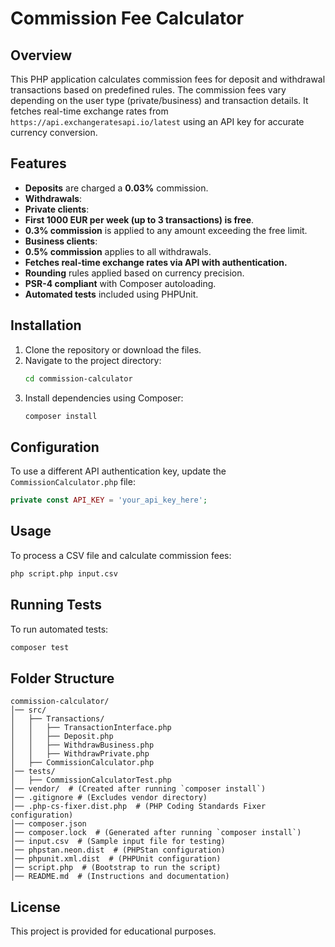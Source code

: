 # Commission Fee Calculator

## Overview
This PHP application calculates commission fees for deposit and withdrawal transactions based on predefined rules. The commission fees vary depending on the user type (private/business) and transaction details. It fetches real-time exchange rates from `https://api.exchangeratesapi.io/latest` using an API key for accurate currency conversion.

## Features
- **Deposits** are charged a **0.03%** commission.
- **Withdrawals**:
 - **Private clients**:
  - **First 1000 EUR per week (up to 3 transactions) is free**.
  - **0.3% commission** is applied to any amount exceeding the free limit.
 - **Business clients**:
  - **0.5% commission** applies to all withdrawals.
- **Fetches real-time exchange rates via API with authentication.**
- **Rounding** rules applied based on currency precision.
- **PSR-4 compliant** with Composer autoloading.
- **Automated tests** included using PHPUnit.

## Installation
1. Clone the repository or download the files.
2. Navigate to the project directory:
   ```sh
   cd commission-calculator
   ```
3. Install dependencies using Composer:
   ```sh
   composer install
   ```

## Configuration
To use a different API authentication key, update the `CommissionCalculator.php` file:
```php
private const API_KEY = 'your_api_key_here';
```

## Usage
To process a CSV file and calculate commission fees:
```sh
php script.php input.csv
```

## Running Tests
To run automated tests:
```sh
composer test
```


## Folder Structure
```
commission-calculator/
│── src/
│   ├── Transactions/
│   │   ├── TransactionInterface.php
│   │   ├── Deposit.php
│   │   ├── WithdrawBusiness.php
│   │   ├── WithdrawPrivate.php
│   ├── CommissionCalculator.php
│── tests/
│   ├── CommissionCalculatorTest.php
│── vendor/  # (Created after running `composer install`)
│── .gitignore # (Excludes vendor directory)
│── .php-cs-fixer.dist.php  # (PHP Coding Standards Fixer configuration)
│── composer.json
│── composer.lock  # (Generated after running `composer install`)
│── input.csv  # (Sample input file for testing)
│── phpstan.neon.dist  # (PHPStan configuration)
│── phpunit.xml.dist  # (PHPUnit configuration)
│── script.php  # (Bootstrap to run the script)
│── README.md  # (Instructions and documentation)
```

## License
This project is provided for educational purposes.
